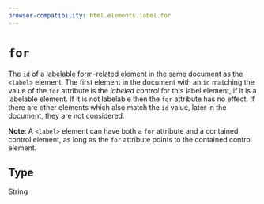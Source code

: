 ```yaml
---
browser-compatibility: html.elements.label.for
---
```


# `for`

The `id` of a
[labelable](/en-US/docs/Web/Guide/HTML/Content_categories#Form_labelable)
form-related element in the same document as the `<label>` element.
The first element in the document with an `id` matching the value of
the `for` attribute is the *labeled control* for this label element,
if it is a labelable element. If it is not labelable then the `for`
attribute has no effect. If there are other elements which also
match the `id` value, later in the document, they are not
considered.

**Note**: A `<label>` element can have both a `for` attribute and a
contained control element, as long as the `for` attribute points to
the contained control element.

## Type

String
